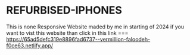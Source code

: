 # REFURBISED-IPHONES
 This is none Responsive Website maded by me in starting of 2024
 if you want to vist this website than click in this link === https://65ad5defc319e8896fad6737--vermillion-faloodeh-f0ce63.netlify.app/
    
